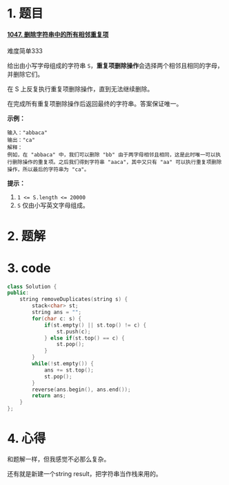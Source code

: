 # 1. 题目

#### [1047. 删除字符串中的所有相邻重复项](https://leetcode-cn.com/problems/remove-all-adjacent-duplicates-in-string/)

难度简单333

给出由小写字母组成的字符串 `S`，**重复项删除操作**会选择两个相邻且相同的字母，并删除它们。

在 S 上反复执行重复项删除操作，直到无法继续删除。

在完成所有重复项删除操作后返回最终的字符串。答案保证唯一。

 

**示例：**

```
输入："abbaca"
输出："ca"
解释：
例如，在 "abbaca" 中，我们可以删除 "bb" 由于两字母相邻且相同，这是此时唯一可以执行删除操作的重复项。之后我们得到字符串 "aaca"，其中又只有 "aa" 可以执行重复项删除操作，所以最后的字符串为 "ca"。
```

 

**提示：**

1. `1 <= S.length <= 20000`
2. `S` 仅由小写英文字母组成。

# 2. 题解
# 3. code
```c++
class Solution {
public:
    string removeDuplicates(string s) {
        stack<char> st;
        string ans = "";
        for(char c: s) {
            if(st.empty() || st.top() != c) {
                st.push(c); 
            } else if(st.top() == c) {
                st.pop();
            }
        }
        while(!st.empty()) {
            ans += st.top();
            st.pop();
        }
        reverse(ans.begin(), ans.end());
        return ans;
    }
};

```
# 4. 心得

和题解一样，但我感觉不必那么复杂。

还有就是新建一个string result，把字符串当作栈来用的。
